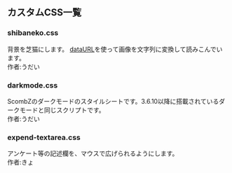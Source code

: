 ## カスタムCSS一覧
### shibaneko.css
背景を芝猫にします。
[dataURL](https://hi0a.com/demo/-js/img-base64-datauri/)を使って画像を文字列に変換して読みこんでいます。<br>
作者:うだい
### darkmode.css
ScombZのダークモードのスタイルシートです。3.6.10以降に搭載されているダークモードと同じスクリプトです。<br>
作者:うだい
### expend-textarea.css
アンケート等の記述欄を、マウスで広げられるようにします。<br>
作者:きょ
